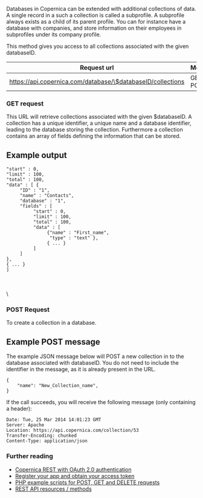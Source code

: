 Databases in Copernica can be extended with additional collections of
data. A single record in a such a collection is called a subprofile. A
subprofile always exists as a child of its parent profile. You can for
instance have a database with companies, and store information on their
employees in subprofiles under its company profile.

This method gives you access to all collections associated with the
given databaseID.

| Request url | Methods | Parameters |
| --- | --- | --- |
| https://api.copernica.com/database/\$databaseID/collections | GET, POST | none |

### GET request

This URL will retrieve collections associated with the given
\$databaseID. A collection has a unique identifier, a unique name and a
database identifier, leading to the database storing the collection.
Furthermore a collection contains an array of fields defining the
information that can be stored.

Example output
--------------

~~~~ {.language-javascript}
"start" : 0, 
"limit" : 100, 
"total" : 100,
"data" : [ {
     "ID" : "1",
     "name" : "Contacts",
     "database" : "1",
     "fields" : [ 
          "start" : 0, 
          "limit" : 100,
          "total" : 100,
          "data" : [ 
               {"name" : "First_name", 
                "type" : "text" },
               { ... } 
          ] 
     ]
}, 
{ ... }
] 
~~~~

\
\
\

### POST Request

To create a collection in a database.

Example POST message
--------------------

The example JSON message below will POST a new collection in to the
database associated with databaseID. You do not need to include the
identifier in the message, as it is already present in the URL.

~~~~ {.language-javascript}
{
    "name": "New_Collection_name",
}
~~~~

If the call succeeds, you will receive the following message (only
containing a header):

~~~~ {.language-javascript}
Date: Tue, 25 Mar 2014 14:01:23 GMT 
Server: Apache 
Location: https://api.copernica.com/collection/53
Transfer-Encoding: chunked 
Content-Type: application/json 
~~~~

### Further reading

-   [Copernica REST with OAuth 2.0
    authentication](./setting-up-copernica-rest-service.en.md)
-   [Register your app and obtain your access
    token](./register-your-app-on-copernica-com.en.md)
-   [PHP example scripts for POST, GET and DELETE
    requests](./example-get-post-and-delete-requests.en.md)
-   [REST API resources / methods](./the-copernica-rest-api.en.md)

